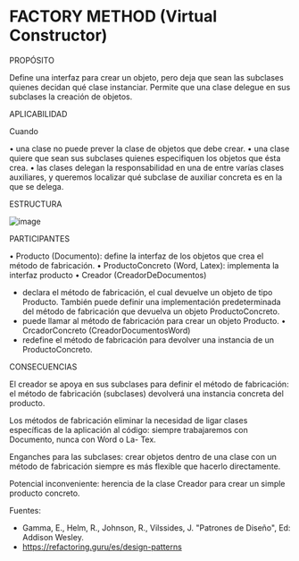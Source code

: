 <h1>FACTORY METHOD (Virtual Constructor)</h1>

PROPÓSITO

Define una interfaz para crear un objeto, pero deja que sean las subclases quienes decidan qué clase instanciar. Permite que una clase delegue en sus subclases la creación de objetos.


APLICABILIDAD

Cuando

• una clase no puede prever la clase de objetos que debe crear.
• una clase quiere que sean sus subclases quienes especifiquen los objetos que ésta crea.
• las clases delegan la responsabilidad en una de entre varías clases auxiliares, y queremos localizar qué subclase de auxiliar concreta es en la que se delega.

ESTRUCTURA

![image](https://user-images.githubusercontent.com/52029674/198872945-67d20c45-3fa2-4c27-a2e9-33af9ef8e8c8.png)

PARTICIPANTES

• Producto (Documento): define la interfaz de los objetos que crea el método de fabricación.
• ProductoConcreto (Word, Latex): implementa la interfaz producto
• Creador (CreadorDeDocumentos)
- declara el método de fabricación, el cual devuelve un objeto de tipo Producto. También puede definir una implementación predeterminada del método de fabricación que devuelva un objeto ProductoConcreto.
- puede llamar al método de fabricación para crear un objeto Producto.
• CrcadorConcreto (CreadorDocumentosWord)
- redefine el método de fabricación para devolver una instancia de un ProductoConcreto.

CONSECUENCIAS

El creador se apoya en sus subclases para definir el método de fabricación: el método
de fabricación (subclases) devolverá una instancia concreta del producto.

Los métodos de fabricación eliminar la necesidad de ligar clases específicas de la
aplicación al código: siempre trabajaremos con Documento, nunca con Word o La-
Tex.

Enganches para las subclases: crear objetos dentro de una clase con un método de
fabricación siempre es más flexible que hacerlo directamente.

Potencial inconveniente: herencia de la clase Creador para crear un simple producto
concreto.

Fuentes:
-   Gamma, E., Helm, R., Johnson, R., Vilssides, J. "Patrones de Diseño", Ed: Addison Wesley.
-   https://refactoring.guru/es/design-patterns
